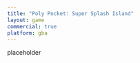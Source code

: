 ```yaml
---
title: "Poly Pocket: Super Splash Island"
layout: game
commercial: true
platform: gba
---
```


placeholder

